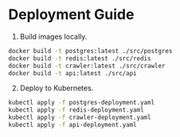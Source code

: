 # Deployment Guide

1. Build images locally.

```sh
docker build -t postgres:latest ./src/postgres
docker build -t redis:latest ./src/redis
docker build -t crawler:latest ./src/crawler
docker build -t api:latest ./src/api
```

2. Deploy to Kubernetes.

```sh
kubectl apply -f postgres-deployment.yaml
kubectl apply -f redis-deployment.yaml
kubectl apply -f crawler-deployment.yaml
kubectl apply -f api-deployment.yaml
```

